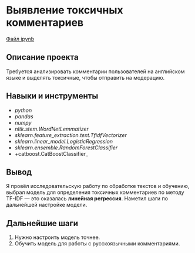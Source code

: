 # Выявление токсичных комментариев

[Файл ipynb](https://github.com/oleggrigoryev/public_projects/blob/main/nlp/notebook_MLTexts_oleg_grigoryev_public.ipynb)

## Описание проекта

Требуется анализировать комментарии пользователей на английском языке и выделять токсичные, чтобы отправить на модерацию.



## Навыки и инструменты

- _python_
- _pandas_
- _numpy_
- _nltk.stem.WordNetLemmatizer_
- _sklearn.feature_extraction.text.TfidfVectorizer_
- _sklearn.linear_model.LogisticRegression_
- _sklearn.ensemble.RandomForestClassifier_
- +catboost.CatBoostClassifier_



## Вывод

Я провёл исследовательскую работу по обработке текстов и обучению, выбрал модель для определения токсичных комментариев по методу TF-IDF — это оказалась **линейная регрессия**. Наметил шаги по дальнейшей настройке модели.

## Дальнейшие шаги

1. Нужно настроить модель точнее.
2. Обучить модель для работы с русскоязычными комментариями.
